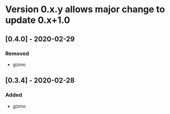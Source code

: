# Version 0.x.y allows major change to update 0.x+1.0
## [0.4.0] - 2020-02-29
### Removed
- gizmo
## [0.3.4] - 2020-02-28
### Added
- gizmo
